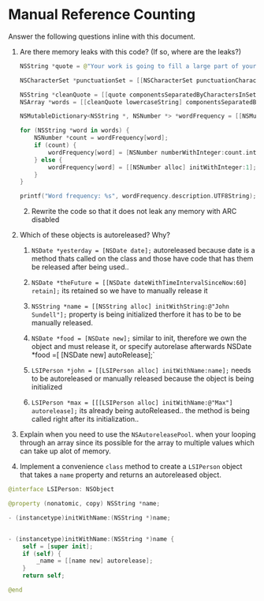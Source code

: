 # Manual Reference Counting

Answer the following questions inline with this document.

1. Are there memory leaks with this code? (If so, where are the leaks?)

	```swift
	NSString *quote = @"Your work is going to fill a large part of your life, and the only way to be truly satisfied is to do what you believe is great work. And the only way to do great work is to love what you do. If you haven't found it yet, keep looking. Don't settle. As with all matters of the heart, you'll know when you find it. - Steve Jobs";

	NSCharacterSet *punctuationSet = [[NSCharacterSet punctuationCharacterSet] retain];

	NSString *cleanQuote = [[quote componentsSeparatedByCharactersInSet:punctuationSet] componentsJoinedByString:@""];
	NSArray *words = [[cleanQuote lowercaseString] componentsSeparatedByString:@" "];

	NSMutableDictionary<NSString *, NSNumber *> *wordFrequency = [[NSMutableDictionary alloc] init];

	for (NSString *word in words) {
		NSNumber *count = wordFrequency[word];
		if (count) {
			wordFrequency[word] = [NSNumber numberWithInteger:count.integerValue + 1];
		} else {
			wordFrequency[word] = [[NSNumber alloc] initWithInteger:1];
		}
	}

	printf("Word frequency: %s", wordFrequency.description.UTF8String);
	```

	2. Rewrite the code so that it does not leak any memory with ARC disabled

2. Which of these objects is autoreleased?  Why?

	1. `NSDate *yesterday = [NSDate date];`
        autoreleased because date is a method thats called on the class and those have code that has them be released after being used..
    
	2. `NSDate *theFuture = [[NSDate dateWithTimeIntervalSinceNow:60] retain];`
        its retained so we have to manually release it 
        
	3. `NSString *name = [[NSString alloc] initWithString:@"John Sundell"];`
	property is  being initialized therfore it has to be to be manually released.
    
	4. `NSDate *food = [NSDate new];`
        similar to init, therefore we own the object and must release it, or specify autorelase afterwards
	NSDate *food =[ [NSDate new] autoRelease];`
    
	5. `LSIPerson *john = [[LSIPerson alloc] initWithName:name];`
	needs to be autoreleased or manually released  because the object is being initialized
    
	6. `LSIPerson *max = [[[LSIPerson alloc] initWithName:@"Max"] autorelease];`
    its already being autoReleased.. the method is being called right after its initialization..
        
3. Explain when you need to use the `NSAutoreleasePool`.
when your looping through an array since its possible for the array to multiple values which can take up alot of memory.

4. Implement a convenience `class` method to create a `LSIPerson` object that takes a `name` property and returns an autoreleased object.

```swift
@interface LSIPerson: NSObject

@property (nonatomic, copy) NSString *name;

- (instancetype)initWithName:(NSString *)name;


- (instancetype)initWithName:(NSString *)name {
    self = [super init];
    if (self) {
        _name = [[name new] autorelease];
    }
    return self;

@end
```
